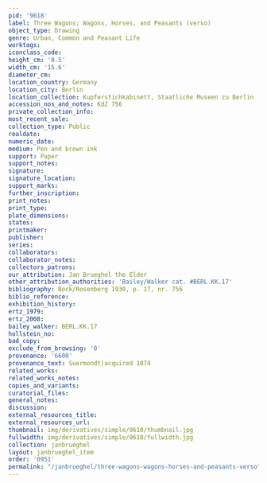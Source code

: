 ```yaml
---
pid: '9618'
label: Three Wagons; Wagons, Horses, and Peasants (verso)
object_type: Drawing
genre: Urban, Common and Peasant Life
worktags:
iconclass_code:
height_cm: '8.5'
width_cm: '15.6'
diameter_cm:
location_country: Germany
location_city: Berlin
location_collection: Kupferstichkabinett, Staatliche Museen zu Berlin
accession_nos_and_notes: KdZ 756
private_collection_info:
most_recent_sale:
collection_type: Public
realdate:
numeric_date:
medium: Pen and brown ink
support: Paper
support_notes:
signature:
signature_location:
support_marks:
further_inscription:
print_notes:
print_type:
plate_dimensions:
states:
printmaker:
publisher:
series:
collaborators:
collaborator_notes:
collectors_patrons:
our_attribution: Jan Brueghel the Elder
other_attribution_authorities: 'Bailey/Walker cat. #BERL.KK.17'
bibliography: Bock/Rosenberg 1930, p. 17, nr. 756
biblio_reference:
exhibition_history:
ertz_1979:
ertz_2008:
bailey_walker: BERL.KK.17
hollstein_no:
bad_copy:
exclude_from_browsing: '0'
provenance: '6600'
provenance_text: Suermondt|acquired 1874
related_works:
related_works_notes:
copies_and_variants:
curatorial_files:
general_notes:
discussion:
external_resources_title:
external_resources_url:
thumbnail: img/derivatives/simple/9618/thumbnail.jpg
fullwidth: img/derivatives/simple/9618/fullwidth.jpg
collection: janbrueghel
layout: janbrueghel_item
order: '0951'
permalink: "/janbrueghel/three-wagons-wagons-horses-and-peasants-verso"
---
```

